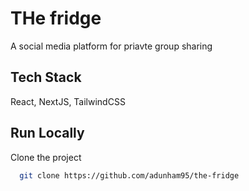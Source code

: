 
# THe fridge

A social media platform for priavte group sharing

## Tech Stack

React, NextJS, TailwindCSS


## Run Locally

Clone the project

```bash
  git clone https://github.com/adunham95/the-fridge
```

